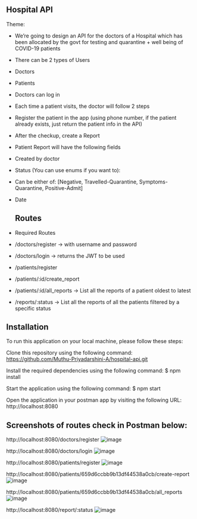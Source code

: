 Hospital API
-------------

Theme:
- We’re going to design an API for the doctors of a Hospital which has been allocated by the
govt for testing and quarantine + well being of COVID-19 patients
- There can be 2 types of Users
- Doctors
- Patients
- Doctors can log in
- Each time a patient visits, the doctor will follow 2 steps
- Register the patient in the app (using phone number, if the patient already exists, just
return the patient info in the API)
- After the checkup, create a Report
- Patient Report will have the following fields
- Created by doctor
- Status (You can use enums if you want to):
- Can be either of: [Negative, Travelled-Quarantine, Symptoms-Quarantine,
Positive-Admit]
- Date

  Routes
  -------
- Required Routes
- /doctors/register → with username and password
- /doctors/login → returns the JWT to be used
- /patients/register
- /patients/:id/create_report
- /patients/:id/all_reports → List all the reports of a patient oldest to latest
- /reports/:status → List all the reports of all the patients filtered by a specific status

Installation
--------------

To run this application on your local machine, please follow these steps:

Clone this repository using the following command: https://github.com/Muthu-Priyadarshini-A/hospital-api.git

Install the required dependencies using the following command: $ npm install

Start the application using the following command: $ npm start

Open the application in your postman app by visiting the following URL: http://localhost:8080


Screenshots of routes check in Postman below:
----------------------------------------------
http://localhost:8080/doctors/register
 ![image](https://github.com/Muthu-Priyadarshini-A/hospital-api/assets/133015304/04625f49-f4e1-440f-b811-c90430a2a8a3)

http://localhost:8080/doctors/login
 ![image](https://github.com/Muthu-Priyadarshini-A/hospital-api/assets/133015304/3cd6664d-a791-4594-9a57-d2d30d80bb7f)

http://localhost:8080/patients/register
 ![image](https://github.com/Muthu-Priyadarshini-A/hospital-api/assets/133015304/e25be671-e8f9-4def-8657-d0e088687dbf)

http://localhost:8080/patients/659d6ccbb9b13df44538a0cb/create-report
 ![image](https://github.com/Muthu-Priyadarshini-A/hospital-api/assets/133015304/8bd98c3c-b6a4-4489-aaa7-02ac95b09569)

http://localhost:8080/patients/659d6ccbb9b13df44538a0cb/all_reports
 ![image](https://github.com/Muthu-Priyadarshini-A/hospital-api/assets/133015304/8fcfc906-ec86-4e44-9aa6-1665ffd70089)

http://localhost:8080/report/:status
 ![image](https://github.com/Muthu-Priyadarshini-A/hospital-api/assets/133015304/7278a5b4-9c07-40a8-9afb-da1b9de064dc)





